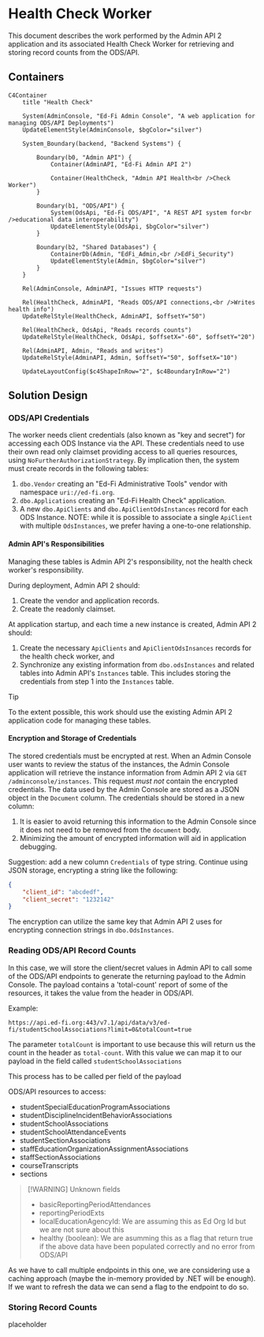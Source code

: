 # Health Check Worker

This document describes the work performed by the Admin API 2 application and
its associated Health Check Worker for retrieving and storing record counts from
the ODS/API.

## Containers

```mermaid
C4Container
    title "Health Check"

    System(AdminConsole, "Ed-Fi Admin Console", "A web application for managing ODS/API Deployments")
    UpdateElementStyle(AdminConsole, $bgColor="silver")

    System_Boundary(backend, "Backend Systems") {

        Boundary(b0, "Admin API") {
            Container(AdminAPI, "Ed-Fi Admin API 2")

            Container(HealthCheck, "Admin API Health<br />Check Worker")
        }

        Boundary(b1, "ODS/API") {
            System(OdsApi, "Ed-Fi ODS/API", "A REST API system for<br />educational data interoperability")
            UpdateElementStyle(OdsApi, $bgColor="silver")
        }

        Boundary(b2, "Shared Databases") {
            ContainerDb(Admin, "EdFi_Admin,<br />EdFi_Security")
            UpdateElementStyle(Admin, $bgColor="silver")
        }
    }
    
    Rel(AdminConsole, AdminAPI, "Issues HTTP requests")

    Rel(HealthCheck, AdminAPI, "Reads ODS/API connections,<br />Writes health info")
    UpdateRelStyle(HealthCheck, AdminAPI, $offsetY="50")

    Rel(HealthCheck, OdsApi, "Reads records counts")
    UpdateRelStyle(HealthCheck, OdsApi, $offsetX="-60", $offsetY="20")
    
    Rel(AdminAPI, Admin, "Reads and writes")
    UpdateRelStyle(AdminAPI, Admin, $offsetY="50", $offsetX="10")

    UpdateLayoutConfig($c4ShapeInRow="2", $c4BoundaryInRow="2")
```

## Solution Design

### ODS/API Credentials

The worker needs client credentials (also known as "key and secret") for
accessing each ODS Instance via the API. These credentials need to use their own
read only claimset providing access to all queries resources, using
`NoFurtherAuthorizationStrategy`. By implication then, the system must create
records in the following tables:

1. `dbo.Vendor` creating an "Ed-Fi Administrative Tools" vendor with namespace
   `uri://ed-fi.org`.
2. `dbo.Applications` creating an "Ed-Fi Health Check" application.
3. A new `dbo.ApiClients` and `dbo.ApiClientOdsInstances` record for each ODS
   Instance. NOTE: while it is possible to associate a single `ApiClient` with
   multiple `OdsInstances`, we prefer having a one-to-one relationship.

#### Admin API's Responsibilities

Managing these tables is Admin API 2's responsibility, not the health check
worker's responsibility.

During deployment, Admin API 2 should:

1. Create the vendor and application records.
2. Create the readonly claimset.

At application startup, and each time a new instance is created, Admin API 2
should:

1. Create the necessary `ApiClients` and `ApiClientOdsInsances` records for the
   health check worker, and
2. Synchronize any existing information from `dbo.odsInstances` and related
   tables into Admin API's `Instances` table. This includes storing the
   credentials from step 1 into the `Instances` table.

> [!TIP]
> To the extent possible, this work should use the existing Admin API 2
> application code for managing these tables.

#### Encryption and Storage of Credentials

The stored credentials must be encrypted at rest. When an Admin Console user
wants to review the status of the instances, the Admin Console application will
retrieve the instance information from Admin API 2 via `GET
/adminconsole/instances`. This request _must not_ contain the encrypted
credentials. The data used by the Admin Console are stored as a JSON object in
the `Document` column. The credentials should be stored in a new column:

1. It is easier to avoid returning this information to the Admin Console since
   it does not need to be removed from the `document` body.
2. Minimizing the amount of encrypted information will aid in application
   debugging.

Suggestion: add a new column `Credentials` of type string. Continue using JSON
storage, encrypting a string like the following:

```json
{
    "client_id": "abcdedf",
    "client_secret": "1232142"
}
```

The encryption can utilize the same key that Admin API 2 uses for encrypting
connection strings in `dbo.OdsInstances`.

### Reading ODS/API Record Counts

In this case, we will store the client/secret values in Admin API to call some
of the ODS/API endpoints to generate the returning payload to the Admin Console.
The payload contains a 'total-count' report of some of the resources, it takes
the value from the header in ODS/API.

Example:

```http
https://api.ed-fi.org:443/v7.1/api/data/v3/ed-fi/studentSchoolAssociations?limit=0&totalCount=true
```

The parameter `totalCount` is important to use because this will return us the count in the header as `total-count`. With this value we can map it to our payload in the field called `studentSchoolAssociations` 

This process has to be called per field of the payload

ODS/API resources to access:

* studentSpecialEducationProgramAssociations
* studentDisciplineIncidentBehaviorAssociations
* studentSchoolAssociations
* studentSchoolAttendanceEvents
* studentSectionAssociations
* staffEducationOrganizationAssignmentAssociations
* staffSectionAssociations
* courseTranscripts
* sections

> [!WARNING] Unknown fields
>
> * basicReportingPeriodAttendances
> * reportingPeriodExts
> * localEducationAgencyId: We are assuming this as Ed Org Id but we are not sure about this
> * healthy (boolean): We are asumming this as a flag that return true if the above data have been populated correctly and no error from ODS/API

As we have to call multiple endpoints in this one, we are considering use a
caching approach (maybe the in-memory provided by .NET will be enough). If we
want to refresh the data we can send a flag to the endpoint to do so.

### Storing Record Counts

placeholder
